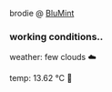 brodie @ [BluMint](https://www.linkedin.com/company/blumint-io/)

<!--weather_start-->
### working conditions..

weather: few clouds ☁️

temp: 13.62 °C 👕

<!--weather_end-->
